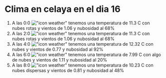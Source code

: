 # Clima en celaya en el dia 16

1. A las 0:0 !["icon weather"](http://openweathermap.org/img/w/04n.png) tenemos una temperatura de 11.3 C con nubes rotas y  vientos de 1.06 y nubosidad al 68%
1. A las 2:0 !["icon weather"](http://openweathermap.org/img/w/04n.png) tenemos una temperatura de 11.3 C con nubes rotas y  vientos de 1.06 y nubosidad al 68%
1. A las 4:0 !["icon weather"](http://openweathermap.org/img/w/04n.png) tenemos una temperatura de 12.32 C con nubes y  vientos de 0.77 y nubosidad al 92%
1. A las 6:0 !["icon weather"](http://openweathermap.org/img/w/02n.png) tenemos una temperatura de 7.99 C con algo de nubes y  vientos de 1.11 y nubosidad al 20%
1. A las 8:0 !["icon weather"](http://openweathermap.org/img/w/03d.png) tenemos una temperatura de 10.23 C con nubes dispersas y  vientos de 0.81 y nubosidad al 48%
